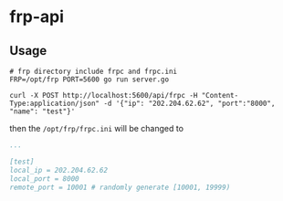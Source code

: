 # frp-api

## Usage

```shell script
# frp directory include frpc and frpc.ini
FRP=/opt/frp PORT=5600 go run server.go
```

```shell script
curl -X POST http://localhost:5600/api/frpc -H "Content-Type:application/json" -d '{"ip": "202.204.62.62", "port":"8000", "name": "test"}'
```

then the `/opt/frp/frpc.ini` will be changed to

```yaml
...

[test]
local_ip = 202.204.62.62
local_port = 8000
remote_port = 10001 # randomly generate [10001, 19999)
```
